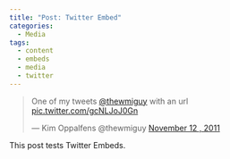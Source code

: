 ```yaml
---
title: "Post: Twitter Embed"
categories:
  - Media
tags:
  - content
  - embeds
  - media
  - twitter
---
```


<blockquote class="twitter-tweet" data-lang="en"><p lang="en" dir="ltr"> One of my tweets <a href="https://twitter.com/thewmiguy">@thewmiguy</a> with an url <a href="https://www.voetbalkrant.com"></a> <a href="http://www.sporza.be">pic.twitter.com/gcNLJoJ0Gn</a></p>&mdash; Kim Oppalfens @thewmiguy <a href="https://twitter.com/mmistakes/status/662678050795094016">November 12 , 2011</a></blockquote>
<script async src="//platform.twitter.com/widgets.js" charset="utf-8"></script>

This post tests Twitter Embeds.